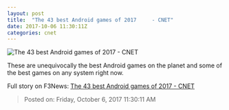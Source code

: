 ```yaml
---
layout: post
title:  "The 43 best Android games of 2017     - CNET"
date: 2017-10-06 11:30:11Z
categories: cnet
---
```


![The 43 best Android games of 2017     - CNET](https://cnet3.cbsistatic.com/img/40x-2nn4b75Qx6rOQ_nYhblWW2g=/670x503/2014/04/30/b0c8e2c9-110c-49a8-883a-8633500c6b2c/leos-fortune-2.png)

These are unequivocally the best Android games on the planet and some of the best games on any system right now.


Full story on F3News: [The 43 best Android games of 2017     - CNET](http://www.f3nws.com/n/hy3FXG)

> Posted on: Friday, October 6, 2017 11:30:11 AM
